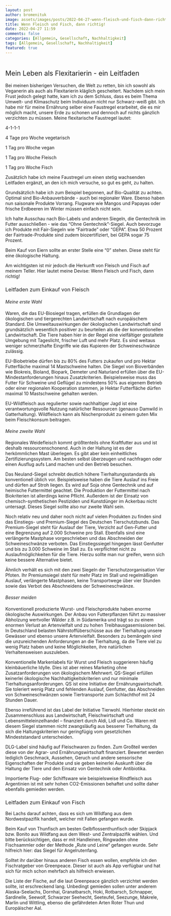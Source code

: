 ```yaml
---
layout: post
author: bromenituk
image: assets/images/posts/2022-04-27-wenn-fleisch-und-fisch-dann-richtig-mein-leben-als-flexitarierin-ein-leitfaden.png
title: Wenn Fleisch und Fisch, dann richtig!
date: 2022-04-27 11:59
comments: false
categories: [Allgemein, Gesellschaft, Nachhaltigkeit]
tags: [Allgemein, Gesellschaft, Nachhaltigkeit]
featured: true
---
```


<!-- wp:tadv/classic-paragraph -->
<p><img src="https://vg07.met.vgwort.de/na/4261a335fc9a4b72923b6de4137726ea" alt="" width="1" height="1" /></p>
<h2><span style="font-weight: 400;">Mein Leben als Flexitarierin - ein Leitfaden</span></h2>
<p><span style="font-weight: 400;">Bei meinen bisherigen Versuchen, die Welt zu retten, bin ich sowohl als Veganerin als auch als Flexitarierin kläglich gescheitert. Nachdem sich mein Frust jedoch gelegt hatte, kam ich zu dem Schluss, dass es beim Thema Umwelt- und Klimaschutz beim Individuum nicht nur Schwarz-weiß gibt. Ich habe mir für meine Ernährung selber eine Faustregel erarbeitet, die es mir möglich macht, unsere Erde zu schonen und dennoch auf nichts gänzlich verzichten zu müssen. Meine flexitarische Faustregel lautet: </span></p>
<p><span style="font-weight: 400;">4-1-1-1</span></p>
<p><span style="font-weight: 400;">4 Tage pro Woche vegetarisch</span></p>
<p><span style="font-weight: 400;">1 Tag pro Woche vegan</span></p>
<p><span style="font-weight: 400;">1 Tag pro Woche Fleisch</span></p>
<p><span style="font-weight: 400;">1 Tag pro Woche Fisch</span></p>
<p><span style="font-weight: 400;">Zusätzlich habe ich meine Faustregel um einen stetig wachsenden Leitfaden ergänzt, an den ich mich versuche, so gut es geht, zu halten.</span></p>
<p><span style="font-weight: 400;">Grundsätzlich habe ich zum Beispiel begonnen, auf Bio-Qualität zu achten. Optimal sind Bio-Anbauverbände - auch bei regionaler Ware. Ebenso haben nun saisonale Produkte Vorrang. Flugware wie Mangos und Papayas oder frische Erdbeeren im Winter müssen einfach nicht sein.</span></p>
<p><span style="font-weight: 400;">Ich halte Ausschau nach Bio-Labels und anderen Siegeln, die Gentechnik im Futter ausschließen - wie das “Ohne Gentechnik”-Siegel. Auch bevorzuge ich Produkte mit Fair-Siegeln wie “Fairtrade” oder “GEPA”. Etwa 50 Prozent der Fairtrade-Produkte sind zudem biozertifiziert, bei GEPA sogar 75 Prozent.</span></p>
<p><span style="font-weight: 400;">Beim Kauf von Eiern sollte an erster Stelle eine “0” stehen. Diese steht für eine ökologische Haltung.</span></p>
<p><span style="font-weight: 400;">Am wichtigsten ist mir jedoch die Herkunft von Fleisch und Fisch auf meinem Teller. Hier lautet meine Devise: Wenn Fleisch und Fisch, dann richtig!</span></p>
<h3><span style="font-weight: 400;">Leitfaden zum Einkauf von Fleisch</span></h3>
<h4><i><span style="font-weight: 400;">Meine erste Wahl</span></i></h4>
<p><span style="font-weight: 400;">Waren, die das EU-Biosiegel tragen, erfüllen die Grundlagen der ökologischen und tiergerechten Landwirtschaft nach europäischem Standard. Die Umweltauswirkungen der ökologischen Landwirtschaft sind grundsätzlich wesentlich positiver zu beurteilen als die der konventionellen Landwirtschaft. Die Tiere haben hier in der Regel eine vielfältiger gestaltete Umgebung mit Tageslicht, frischer Luft und mehr Platz. Es sind weitaus weniger schmerzhafte Eingriffe wie das Kupieren der Schweineschwänze zulässig.</span></p>
<p><span style="font-weight: 400;">EU-Biobetriebe dürfen bis zu 80% des Futters zukaufen und pro Hektar Futterfläche maximal 14 Mastschweine halten. Die Siegel von Bioverbänden wie Biokreis, Bioland, Biopark, Demeter und Naturland erfüllen über die EU-Mindestanforderungen hinaus Zusatzkriterien. Beispielsweise muss das Futter für Schweine und Geflügel zu mindestens 50% aus eigenem Betrieb oder einer regionalen Kooperation stammen, je Hektar Futterfläche dürfen maximal 10 Mastschweine gehalten werden.</span></p>
<p><span style="font-weight: 400;">EU-Wildfleisch aus regulierter sowie nachhaltiger Jagd ist eine verantwortungsvolle Nutzung natürlicher Ressourcen (genauso Damwild in Gatterhaltung). Wildfleisch kann als Nischenprodukt zu einem guten Mix beim Fleischkonsum beitragen.</span></p>
<h4><i><span style="font-weight: 400;">Meine zweite Wahl</span></i></h4>
<p><span style="font-weight: 400;">Regionales Weidefleisch kommt größtenteils ohne Kraftfutter aus und ist deshalb ressourcenschonend. Auch in der Haltung ist es der herkömmlichen Mast überlegen. Es gibt aber kein einheitliches Zertifizierungssystem. Am besten selbst überzeugen und nachfragen oder einen Ausflug aufs Land machen und den Betrieb besuchen.</span></p>
<p><span style="font-weight: 400;">Das Neuland-Siegel schreibt deutlich höhere Tierhaltungsstandards als konventionell üblich vor. Beispielsweise haben die Tiere Auslauf ins Freie und dürfen auf Stroh liegen. Es wird auf Soja ohne Gentechnik und auf heimische Futtermittel geachtet. Die Produktion der Futtermittel nach Biokriterien ist allerdings keine Pflicht. Außerdem ist der Einsatz von chemisch-synthetischen Pestiziden und Kunstdünger im Ackerbau nicht untersagt. Dieses Siegel sollte also nur zweite Wahl sein.</span></p>
<p><span style="font-weight: 400;">Noch relativ neu und daher noch nicht auf vielen Produkten zu finden sind das Einstiegs- und Premium-Siegel des Deutschen Tierschutzbunds. Das Premium-Siegel steht für Auslauf der Tiere, Verzicht auf Gen-Futter und eine Begrenzung auf 2.000 Schweine pro Stall. Ebenfalls sind eine verlängerte Mastphase vorgeschrieben und das Abschneiden der Schweineschwänze verboten. Das Einstiegssiegel hingegen lässt Genfutter und bis zu 3.000 Schweine im Stall zu. Es verpflichtet nicht zu Auslaufmöglichkeiten für die Tiere. Hierzu sollte man nur greifen, wenn sich keine bessere Alternative bietet.</span></p>
<p><span style="font-weight: 400;">Ähnlich verhält es sich mit den zwei Siegeln der Tierschutzorganisation Vier Pfoten. Ihr Premiumsiegel steht für mehr Platz im Stall und regelmäßigen Auslauf, verlängerte Mastphasen, keine Transportwege über vier Stunden sowie das Verbot des Abschneidens der Schweineschwänze.</span></p>
<h4><i><span style="font-weight: 400;">Besser meiden</span></i></h4>
<p><span style="font-weight: 400;">Konventionell produzierte Wurst- und Fleischprodukte haben enorme ökologische Auswirkungen. Der Anbau von Futterpflanzen führt zu massiver Abholzung wertvoller Wälder z.B. in Südamerika und trägt so zu einem enormen Verlust an Artenvielfalt und zu hohen Treibhausgasemissionen bei. In Deutschland belasten Nährstoffüberschüsse aus der Tierhaltung unsere Gewässer und ebenso unsere Artenvielfalt. Besonders zu bemängeln sind die unzureichenden Anforderungen an die Tierhaltung, da die Tiere viel zu wenig Platz haben und keine Möglichkeiten, ihre natürlichen Verhaltensweisen auszuleben.</span></p>
<p><span style="font-weight: 400;">Konventionelle Markenlabels für Wurst und Fleisch suggerieren häufig kleinbäuerliche Idylle. Dies ist aber reines Marketing ohne Zusatzanforderungen von ökologischem Mehrwert. QS-Siegel erfüllen keinerlei ökologische Nachhaltigkeitskriterien und nur minimale Tierhaltungsanforderungen. QS ist eine Initiative der Ernährungswirtschaft. Sie toleriert wenig Platz und fehlenden Auslauf, Genfutter, das Abschneiden von Schweineschwänzen sowie Tiertransporte zum Schlachthof mit 24 Stunden Dauer.</span></p>
<p><span style="font-weight: 400;">Ebenso irreführend ist das Label der Initiative Tierwohl. Hierhinter steckt ein Zusammenschluss aus Landwirtschaft, Fleischwirtschaft und Lebensmitteleinzelhandel – finanziert durch Aldi, Lidl und Co. Waren mit diesem Siegel stammen nicht zwangsläufig aus besserer Tierhaltung, da sich die Haltungskriterien nur geringfügig vom gesetzlichen Mindeststandard unterscheiden.</span></p>
<p><span style="font-weight: 400;">DLG-Label sind häufig auf Fleischwaren zu finden. Zum Großteil werden diese von der Agrar- und Ernährungswirtschaft finanziert. Bewertet werden lediglich Geschmack, Aussehen, Geruch und andere sensorische Eigenschaften der Produkte und sie geben keinerlei Auskunft über die Haltung der Tiere und den Einsatz von Gentechnik oder Antibiotika.</span></p>
<p><span style="font-weight: 400;">Importierte Flug- oder Schiffsware wie beispielsweise Rindfleisch aus Argentinien ist mit sehr hohen CO2-Emissionen behaftet und sollte daher ebenfalls gemieden werden.</span></p>
<h3><span style="font-weight: 400;">Leitfaden zum Einkauf von Fisch</span></h3>
<p><span style="font-weight: 400;">Bei Lachs darauf achten, dass es sich um Wildfang aus dem Nordwestpazifik handelt, welcher mit Fallen gefangen wurde.</span></p>
<p><span style="font-weight: 400;">Beim Kauf von Thunfisch am besten Gelbflossenthunfisch oder Skipjack bzw. Bonito aus Wildfang aus dem West- und Zentralpazifik wählen. Und bitte berücksichtigen, dass er mit Handleinen, Ringwaden ohne Fischsammler oder der Methode „Rute und Leine“ gefangen wurde. Sehr hilfreich hier: das Siegel für Angelrutenfang.</span></p>
<p><span style="font-weight: 400;">Solltet ihr darüber hinaus anderen Fisch essen wollen, empfehle ich den Fischratgeber von Greenpeace. Dieser ist auch als App verfügbar und hat sich für mich schon mehrfach als hilfreich erwiesen.</span></p>
<p><span style="font-weight: 400;">Die Liste der Fische, auf die laut Greenpeace gänzlich verzichtet werden sollte, ist erschreckend lang. Unbedingt gemieden sollen unter anderem Alaska-Seelachs, Dornhai, Granatbarsch, Hoki, Rotbarsch, Schnapper, Sardinelle, Seewolf, Schwarzer Seehecht, Seeteufel, Seezunge, Makrele, Marlin und Wittling, ebenso die gefährdeten Arten Roter Thun und Europäischer Aal.</span></p>
<!-- /wp:tadv/classic-paragraph -->
